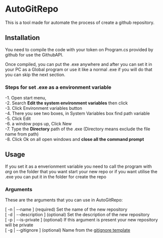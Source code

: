 # AutoGitRepo

This is a tool made for automate the process of create a github repository.

## Installation
You need to compile the code with your token on Program.cs provided by github for use the GithubAPI.

Once compiled, you can put the .exe anywhere and after you can set it in your PC as a Global program or use it like a normal .exe if you will do that you can skip the next section.

### Steps for set .exe as a environment variable
 -1. Open start menu,<br />
 -2. Search **Edit the system environment variables** then click<br />
 -3. Click Environment variables button<br />
 -4. There you see two boxes, in System Variables box find path variable<br />
 -5. Click Edit<br />
 -6. a window pops up, Click New<br />
 -7. Type the **Directory** path of the .exe (Directory means exclude the file name from path)<br />
 -8. Click Ok on all open windows and **close all the command prompt**<br />

## Usage
If you set it as a enverionment variable you need to call the program with _arg_ on the folder that you want start your new repo or if you want utilise the .exe you can put it in the folder for create the repo

### Arguments

These are the arguments that you can use in AutoGitRepo:

[ -n | --name ]         (required)   Set the name of the new repository<br />
[ -d | --description ]  (optional)   Set the description of the new repository<br />
[ -p | --is-private ]   (optional)   If this argument is present your new repository will be private<br />
[ -g | --gitignore ]    (optional)   Name from the [gitignore template](https://github.com/github/gitignore)<br />

